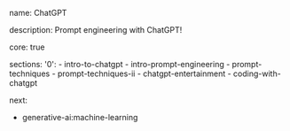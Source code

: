 name: ChatGPT

description: Prompt engineering with ChatGPT!

core: true

sections:
  '0':
    - intro-to-chatgpt
    - intro-prompt-engineering
    - prompt-techniques
    - prompt-techniques-ii
    - chatgpt-entertainment
    - coding-with-chatgpt

next:
  - generative-ai:machine-learning
 